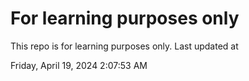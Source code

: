 # For learning purposes only
This repo is for learning purposes only.
Last updated at

Friday, April 19, 2024 2:07:53 AM

